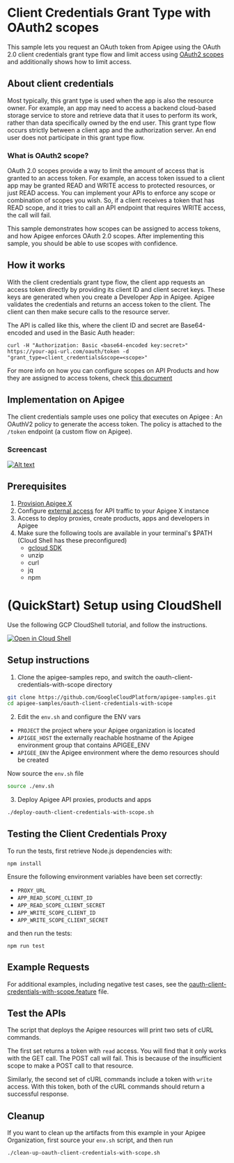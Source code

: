 # Client Credentials Grant Type with OAuth2 scopes

This sample lets you request an OAuth token from Apigee using the OAuth 2.0 client credentials grant type flow and limit access using [OAuth2 scopes](https://cloud.google.com/apigee/docs/api-platform/security/oauth/working-scopes) and additionally shows how to limit access. 

## About client credentials

Most typically, this grant type is used when the app is also the resource owner. For example, an app may need to access a backend cloud-based storage service to store and retrieve data that it uses to perform its work, rather than data specifically owned by the end user. This grant type flow occurs strictly between a client app and the authorization server. An end user does not participate in this grant type flow. 

### What is OAuth2 scope?

OAuth 2.0 scopes provide a way to limit the amount of access that is granted to an access token. For example, an access token issued to a client app may be granted READ and WRITE access to protected resources, or just READ access. You can implement your APIs to enforce any scope or combination of scopes you wish. So, if a client receives a token that has READ scope, and it tries to call an API endpoint that requires WRITE access, the call will fail.

This sample demonstrates how scopes can be assigned to access tokens, and how Apigee enforces OAuth 2.0 scopes. After implementing this sample, you should be able to use scopes with confidence.

## How it works

With the client credentials grant type flow, the client app requests an access token directly by providing its client ID and client secret keys. These keys are generated when you create a Developer App in Apigee. Apigee validates the credentials and returns an access token to the client. The client can then make secure calls to the resource server.

The API is called like this, where the client ID and secret are Base64-encoded and used in the Basic Auth header:

```
curl -H "Authorization: Basic <base64-encoded key:secret>" https://your-api-url.com/oauth/token -d "grant_type=client_credentials&scope=<scope>"
```

For more info on how you can configure scopes on API Products and how they are assigned to access tokens, check [this document](https://cloud.google.com/apigee/docs/api-platform/security/oauth/working-scopes#howarescopesassignedtoaccesstokens)

## Implementation on Apigee 

The client credentials sample uses one policy that executes on Apigee : An OAuthV2 policy to generate the access token. The policy is attached to the `/token` endpoint (a custom flow on Apigee). 

### Screencast

[![Alt text](https://img.youtube.com/vi/kZEaKPQshro/0.jpg)](https://www.youtube.com/watch?v=kZEaKPQshro)

## Prerequisites
1. [Provision Apigee X](https://cloud.google.com/apigee/docs/api-platform/get-started/provisioning-intro)
2. Configure [external access](https://cloud.google.com/apigee/docs/api-platform/get-started/configure-routing#external-access) for API traffic to your Apigee X instance
3. Access to deploy proxies, create products, apps and developers in Apigee
4. Make sure the following tools are available in your terminal's $PATH (Cloud Shell has these preconfigured)
    * [gcloud SDK](https://cloud.google.com/sdk/docs/install)
    * unzip
    * curl
    * jq
    * npm

# (QuickStart) Setup using CloudShell

Use the following GCP CloudShell tutorial, and follow the instructions.

[![Open in Cloud Shell](https://gstatic.com/cloudssh/images/open-btn.png)](https://ssh.cloud.google.com/cloudshell/open?cloudshell_git_repo=https://github.com/GoogleCloudPlatform/apigee-samples&cloudshell_git_branch=main&cloudshell_workspace=.&cloudshell_tutorial=oauth-client-credentials-with-scope/docs/cloudshell-tutorial.md)

## Setup instructions

1. Clone the apigee-samples repo, and switch the oauth-client-credentials-with-scope directory


```bash
git clone https://github.com/GoogleCloudPlatform/apigee-samples.git
cd apigee-samples/oauth-client-credentials-with-scope
```

2. Edit the `env.sh` and configure the ENV vars

* `PROJECT` the project where your Apigee organization is located
* `APIGEE_HOST` the externally reachable hostname of the Apigee environment group that contains APIGEE_ENV
* `APIGEE_ENV` the Apigee environment where the demo resources should be created

Now source the `env.sh` file

```bash
source ./env.sh
```

3. Deploy Apigee API proxies, products and apps

```bash
./deploy-oauth-client-credentials-with-scope.sh
```

## Testing the Client Credentials Proxy
To run the tests, first retrieve Node.js dependencies with:
```
npm install
```
Ensure the following environment variables have been set correctly:
* `PROXY_URL`
* `APP_READ_SCOPE_CLIENT_ID`
* `APP_READ_SCOPE_CLIENT_SECRET`
* `APP_WRITE_SCOPE_CLIENT_ID`
* `APP_WRITE_SCOPE_CLIENT_SECRET`

and then run the tests:
```
npm run test
```

## Example Requests
For additional examples, including negative test cases,
see the [oauth-client-credentials-with-scope.feature](./test/integration/features/oauth-client-credentials-with-scope.feature) file.

## Test the APIs

The script that deploys the Apigee resources will print two sets of cURL commands. 

The first set returns a token with `read` access. You will find that it only works with the GET call. The POST call will fail. This is because of the insufficient scope to make a POST call to that resource.

Similarly, the second set of cURL commands include a token with `write` access. With this token, both of the cURL commands should return a successful response.

## Cleanup

If you want to clean up the artifacts from this example in your Apigee Organization, first source your `env.sh` script, and then run

```bash
./clean-up-oauth-client-credentials-with-scope.sh
```
